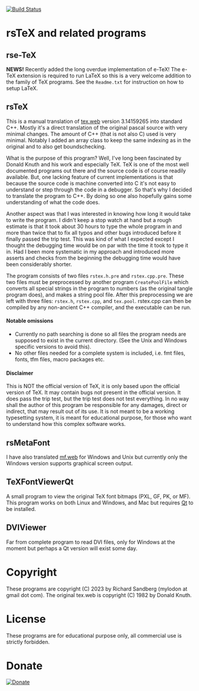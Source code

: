[![Build Status](https://travis-ci.com/nadder/rstex.svg?branch=master)](https://travis-ci.com/nadder/rstex)
# rsTeX and related programs
## rse-TeX
**NEWS!** Recently added the long overdue implementation of e-TeX!
The e-TeX extension is required to run LaTeX so this is a very welcome addition to the
family of TeX programs. See the `Readme.txt` for instruction on how to setup LaTeX.

## rsTeX
This is a manual translation of [tex.web](https://ctan.org/pkg/tex) version 3.14159265 into standard C++.
Mostly it's a direct translation of the original pascal source with very minimal changes.
The amount of C++ (that is not also C) used is very minimal. Notably I added an array
class to keep the same indexing as in the original and to also get boundschecking.

What is the purpose of this program? Well, I've long been fascinated by
Donald Knuth and his work and especially TeX. TeX is one of the most well
documented programs out there and the source code is of course readily available.
But, one lacking feature of current implementations is that because the source code is
machine converted into C it's not easy to understand or step through the code
in a debugger. So that's why I decided to translate the program to C++. By doing so
one also hopefully gains some understanding of what the code does.

Another aspect was that I was interested in knowing how long it would take
to write the program. I didn't keep a stop watch at hand but a rough estimate is
that it took about 30 hours to type the whole program in and more than twice that to
fix all typos and other bugs introduced before it finally passed the trip test.
This was kind of what I expected except I thought the debugging time would be on 
par with the time it took to type it in. Had I been more systematic in my approach
and introduced more asserts and checks from the beginning the debugging time would
have been considerably shorter.

The program consists of two files `rstex.h.pre` and `rstex.cpp.pre`.
These two files must be preprocessed by another program `CreatePoolFile` which converts all
special strings in the program to numbers (as the original tangle program does),
and makes a string pool file.
After this preprocessing we are left with three files: `rstex.h`, `rstex.cpp`, and `tex.pool`.
rstex.cpp can then be compiled by any non-ancient C++ compiler, and the executable can be run.

#### Notable omissions
* Currently no path searching is done so all files the program needs are supposed
  to exist in the current directory. (See the Unix and Windows specific versions to avoid this).
* No other files needed for a complete system is included, i.e. fmt files, fonts, tfm files,
  macro packages etc.

#### Disclaimer
This is NOT the official version of TeX, it is only based upon the official version of TeX.
It may contain bugs not present in the official version. It does pass the trip test,
but the trip test does not test everything. In no way shall the author of this program
be responsible for any damages, direct or indirect, that may result out of its use.
It is not meant to be a working typesetting system, it is meant for educational purpose,
for those who want to understand how this complex software works.

## rsMetaFont
I have also translated [mf.web](https://ctan.org/pkg/metafont) for Windows and Unix but currently
only the Windows version supports graphical screen output.

## TeXFontViewerQt
A small program to view the original TeX font bitmaps (PXL, GF, PK, or MF).
This program works on both Linux and Windows, and Mac but requires [Qt](https://www.qt.io) to be installed.

## DVIViewer
Far from complete program to read DVI files, only for Windows at the moment but perhaps a Qt version
will exist some day.

# Copyright
These programs are copyright (C) 2023 by Richard Sandberg (mylodon at gmail dot com).
The original tex.web is copyright (C) 1982 by Donald Knuth.

# License
These programs are for educational purpose only, all commercial use is strictly forbidden.

# Donate
[![Donate](https://img.shields.io/badge/Donate-PayPal-green.svg)](https://www.paypal.me/nadder1)
